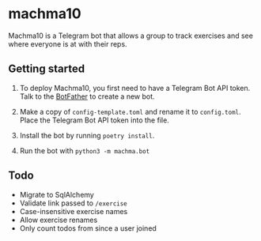 # machma10

Machma10 is a Telegram bot that allows a group to track exercises and see where everyone is at
with their reps.

## Getting started

1. To deploy Machma10, you first need to have a Telegram Bot API token. Talk to the
   [BotFather](https://t.me/BotFather) to create a new bot.

2. Make a copy of `config-template.toml` and rename it to `config.toml`. Place the Telegram
   Bot API token into the file.

2. Install the bot by running `poetry install`.

3. Run the bot with `python3 -m machma.bot`

## Todo

* Migrate to SqlAlchemy
* Validate link passed to `/exercise`
* Case-insensitive exercise names
* Allow exercise renames
* Only count todos from since a user joined
